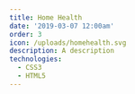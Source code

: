 ```yaml
---
title: Home Health
date: '2019-03-07 12:00am'
order: 3
icon: /uploads/homehealth.svg
description: A description
technologies:
  - CSS3
  - HTML5
---
```


